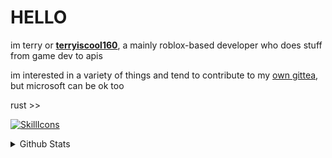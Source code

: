 # HELLO
im terry or **[terryiscool160](https://terryiscool160.xyz)**, a mainly roblox-based developer who does stuff from game dev to apis

im interested in a variety of things and tend to contribute to my [own gittea](https://git.terryiscool160.xyz), but microsoft can be ok too

rust >>

[![SkillIcons](https://skillicons.dev/icons?i=rust,linux,lua,mysql,vscodium,nix,js,ts,html,css,nodejs,docker,bash)](https://skillicons.dev)<br/>

<details>
  <summary>Github Stats</summary>
  
  <a href="#">![Github stats](https://github-readme-stats.vercel.app/api?username=Terryiscool160&theme=blueberry&count_private=true&hide_border=true&line_height=20)</a>
  <a href="#">![Top Langs](https://github-readme-stats.vercel.app/api/top-langs/?username=Terryiscool160&layout=compact&theme=blueberry&count_private=true&hide_border=true)</a>
</details>
